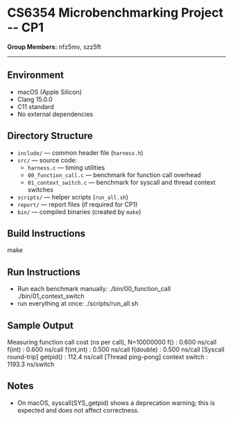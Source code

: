 # CS6354 Microbenchmarking Project -- CP1

**Group Members:** nfz5mv, szz5ft

---

## Environment
- macOS (Apple Silicon)
- Clang 15.0.0
- C11 standard
- No external dependencies

## Directory Structure
- `include/` — common header file (`harness.h`)
- `src/` — source code:
  - `harness.c` — timing utilities
  - `00_function_call.c` — benchmark for function call overhead
  - `01_context_switch.c` — benchmark for syscall and thread context switches
- `scripts/` — helper scripts (`run_all.sh`)
- `report/` — report files (if required for CP1)
- `bin/` — compiled binaries (created by `make`)

## Build Instructions

make

## Run Instructions

- Run each benchmark manually:
./bin/00_function_call
./bin/01_context_switch
- run everything at once:
./scripts/run_all.sh

## Sample Output

Measuring function call cost (ns per call), N=10000000
  f()            : 0.600 ns/call
  f(int)         : 0.600 ns/call
  f(int,int)     : 0.500 ns/call
  f(double)      : 0.500 ns/call
[Syscall round-trip] getpid() : 112.4 ns/call
[Thread ping-pong]  context switch : 1193.3 ns/switch

## Notes
- On macOS, syscall(SYS_getpid) shows a deprecation warning; this is expected and does not affect correctness.